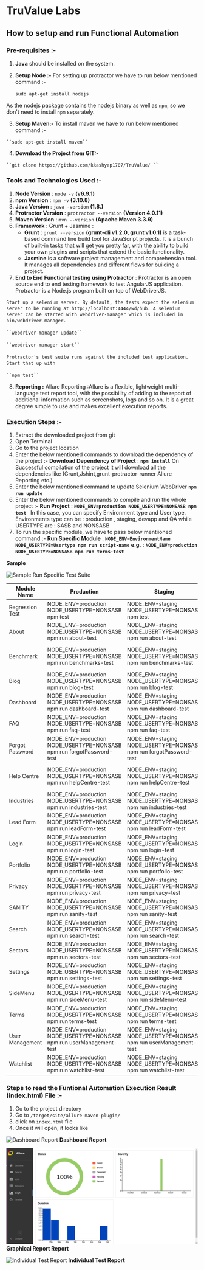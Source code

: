 # TruValue Labs

## How to setup and run Functional Automation

### Pre-requisites :-
  1.  **Java** should be installed on the system.

  2.  **Setup Node :-**
  		For setting up protractor we have to run below mentioned command :-

       ``sudo apt-get install nodejs``

As the nodejs package contains the nodejs binary as well as ``npm``, so we don't need to install ``npm`` separately.

  3. **Setup Maven:-** To install maven we have to run below mentioned command :-
    
    ``sudo apt-get install maven``

  4. **Download the Project from GIT:-**

  	``git clone https://github.com/kkashyap1707/TruValue/ ``

### Tools and Technologies Used :-
  1. **Node Version** : ``node -v`` **(v6.9.1)**
  2. **npm Version** : ``npm -v`` **(3.10.8)**
  3. **Java Version** : ``java -version`` **(1.8.)**
  4. **Protractor Version**  : ``protractor --version`` **(Version 4.0.11)**
  5. **Maven Version**  : ``mvn --version`` **(Apache Maven 3.3.9)**
  6. **Framework** : Grunt + Jasmine  :
     - **Grunt** : ``grunt --version`` **(grunt-cli v1.2.0, grunt v1.0.1)** is a task-based command line build tool for JavaScript projects. It is a bunch of built-in tasks that will get you pretty far, with the ability to build your own plugins and scripts that extend the basic functionality.
     - **Jasmine** is a software project management and comprehension tool. It manages all dependencies and different flows for building a project.
  7. **End to End Functional testing using Protractor** :
 	Protractor is an open source end to end testing framework to test AngularJS application. Protractor is a Node.js program built on top of WebDriverJS.

    Start up a selenium server. By default, the tests expect the selenium server to be running at http://localhost:4444/wd/hub. A selenium server can be started with webdriver-manager which is included in bin/webdriver-manager.

    ``webdriver-manager update``

    ``webdriver-manager start``

    Protractor's test suite runs against the included test application. Start that up with

    ``npm test``

  8. **Reporting :**
  Allure Reporting :Allure is a flexible, lightweight multi-language test report tool, with the possibility of adding to the report of additional information such as screenshots, logs and so on. It is a great degree simple to use and makes excellent execution reports.

### Execution Steps :-
1. Extract the downloaded project from git
2. Open Terminal
3. Go to the project location
4. Enter the below mentioned commands to download the dependency of the project :-
	**Download Dependency of Project** :  **``npm install``**
	On Successful compilation of the project it will download all the dependencies like (Grunt,Jshint,grunt-protractor-runner Allure Reporting etc.)
5. Enter the below mentioned command to update Selenium WebDriver
	**``npm run update``**
5. Enter the below mentioned commands to compile and run the whole project :-
	**Run Project** : **``NODE_ENV=production NODE_USERTYPE=NONSASB npm test ``**
	In this case, you can specify Environment type and User type. Environments type can be : production , staging, devapp and QA while USERTYPE are : SASB and NONSASB
6. To run the specific module, we have to pass below mentiioned command :-
	**Run Specific Module** :  **``NODE_ENV=EnvironmentName NODE_USERTYPE=Usertype npm run script-name``**
    **e.g.** :  **``NODE_ENV=production NODE_USERTYPE=NONSASB npm run terms-test``**
   
**Sample** 

![Sample Run Specific Test Suite](Resources/Run_Specific_Test_Suite.png)
             



| Module Name    | Production    |Staging       | DevApp    |QA       |
| -------------  | --------------|--------------|-----------|------------|
| Regression Test|NODE_ENV=production NODE_USERTYPE=NONSASB npm test| NODE_ENV=staging NODE_USERTYPE=NONSASB npm test|NODE_ENV=devapp NODE_USERTYPE=SASB npm test|NODE_ENV=QA NODE_USERTYPE=SASB npm test|
| About          |NODE_ENV=production NODE_USERTYPE=NONSASB npm run about-test|NODE_ENV=staging NODE_USERTYPE=NONSASB npm run about-test|NODE_ENV=devapp NODE_USERTYPE=SASB npm run about-test|NODE_ENV=QA NODE_USERTYPE=SASB npm run about-test               |
| Benchmark      |NODE_ENV=production NODE_USERTYPE=NONSASB npm run benchmarks-test|NODE_ENV=staging NODE_USERTYPE=NONSASB npm run benchmarks-test|NODE_ENV=devapp NODE_USERTYPE=SASB npm run benchmarks-test|NODE_ENV=QA NODE_USERTYPE=SASB npm run benchmarks-test|
| Blog           |NODE_ENV=production NODE_USERTYPE=NONSASB npm run blog-test|NODE_ENV=staging NODE_USERTYPE=NONSASB npm run blog-test|NODE_ENV=devapp NODE_USERTYPE=SASB npm run blog-test|NODE_ENV=QA NODE_USERTYPE=SASB npm run blog-test|
| Dashboard      |NODE_ENV=production NODE_USERTYPE=NONSASB npm run dashboard-test|NODE_ENV=staging NODE_USERTYPE=NONSASB npm run dashboard-test|NODE_ENV=devapp NODE_USERTYPE=SASB npm run dashboard-test|NODE_ENV=QA NODE_USERTYPE=SASB npm run dashboard-test|
| FAQ            |NODE_ENV=production NODE_USERTYPE=NONSASB npm run faq-test|NODE_ENV=staging NODE_USERTYPE=NONSASB npm run faq-test|NODE_ENV=devapp NODE_USERTYPE=SASB npm run faq-test|NODE_ENV=QA NODE_USERTYPE=SASB npm run faq-test|
| Forgot Password|NODE_ENV=production NODE_USERTYPE=NONSASB npm run forgotPassword-test|NODE_ENV=staging NODE_USERTYPE=NONSASB npm run forgotPassword-test|NODE_ENV=devapp NODE_USERTYPE=SASB npm run forgotPassword-test|NODE_ENV=QA NODE_USERTYPE=SASB npm run forgotPassword-test|
| Help Centre    |NODE_ENV=production NODE_USERTYPE=NONSASB npm run helpCentre-test|NODE_ENV=staging NODE_USERTYPE=NONSASB npm run helpCentre-test|NODE_ENV=devapp NODE_USERTYPE=SASB npm run helpCentre-test|NODE_ENV=QA NODE_USERTYPE=SASB npm run helpCentre-test|
| Industries     |NODE_ENV=production NODE_USERTYPE=NONSASB npm run industries-test|NODE_ENV=staging NODE_USERTYPE=NONSASB npm run industries-test|NODE_ENV=devapp NODE_USERTYPE=SASB npm run industries-test|NODE_ENV=QA NODE_USERTYPE=SASB npm run industries-test|
| Lead Form      |NODE_ENV=production NODE_USERTYPE=NONSASB npm run leadForm-test|NODE_ENV=staging NODE_USERTYPE=NONSASB npm run leadForm-test|NODE_ENV=devapp NODE_USERTYPE=SASB npm run leadForm-test|NODE_ENV=QA NODE_USERTYPE=SASB npm run leadForm-test|
| Login          |NODE_ENV=production NODE_USERTYPE=NONSASB npm run login-test|NODE_ENV=staging NODE_USERTYPE=NONSASB npm run login-test|NODE_ENV=devapp NODE_USERTYPE=SASB npm run login-test|NODE_ENV=QA NODE_USERTYPE=SASB npm run login-test|
| Portfolio      |NODE_ENV=production NODE_USERTYPE=NONSASB npm run  portfolio-test|NODE_ENV=staging NODE_USERTYPE=NONSASB npm run  portfolio-test|NODE_ENV=devapp NODE_USERTYPE=SASB npm run  portfolio-test|NODE_ENV=QA NODE_USERTYPE=SASB npm run  portfolio-test|
| Privacy        |NODE_ENV=production NODE_USERTYPE=NONSASB npm run privacy-test|NODE_ENV=staging NODE_USERTYPE=NONSASB npm run privacy-test|NODE_ENV=devapp NODE_USERTYPE=SASB npm run privacy-test|NODE_ENV=QA NODE_USERTYPE=SASB npm run privacy-test|
| SANITY         |NODE_ENV=production NODE_USERTYPE=NONSASB npm run sanity-test|NODE_ENV=staging NODE_USERTYPE=NONSASB npm run sanity-test|NODE_ENV=devapp NODE_USERTYPE=SASB npm run sanity-test|NODE_ENV=QA NODE_USERTYPE=SASB npm run sanity-test|
| Search         |NODE_ENV=production NODE_USERTYPE=NONSASB npm run search-test|NODE_ENV=staging NODE_USERTYPE=NONSASB npm run search-test|NODE_ENV=devapp NODE_USERTYPE=SASB npm run search-test|NODE_ENV=QA NODE_USERTYPE=SASB npm run search-test|
| Sectors        |NODE_ENV=production NODE_USERTYPE=NONSASB npm run sectors-test|NODE_ENV=staging NODE_USERTYPE=NONSASB npm run sectors-test|NODE_ENV=devapp NODE_USERTYPE=SASB npm run sectors-test|NODE_ENV=QA NODE_USERTYPE=SASB npm run sectors-test|
| Settings       |NODE_ENV=production NODE_USERTYPE=NONSASB npm run settings-test|NODE_ENV=staging NODE_USERTYPE=NONSASB npm run settings-test|NODE_ENV=devapp NODE_USERTYPE=SASB npm run settings-test|NODE_ENV=QA NODE_USERTYPE=SASB npm run settings-test|
| SideMenu       |NODE_ENV=production NODE_USERTYPE=NONSASB npm run sideMenu-test|NODE_ENV=staging NODE_USERTYPE=NONSASB npm run sideMenu-test|NODE_ENV=devapp NODE_USERTYPE=SASB npm run sideMenu-test|NODE_ENV=QA NODE_USERTYPE=SASB npm run sideMenu-test|
| Terms          |NODE_ENV=production NODE_USERTYPE=NONSASB npm run terms-test|NODE_ENV=staging NODE_USERTYPE=NONSASB npm run terms-test|NODE_ENV=devapp NODE_USERTYPE=SASB npm run terms-test|NODE_ENV=QA NODE_USERTYPE=SASB npm run terms-test|
| User Management|NODE_ENV=production NODE_USERTYPE=NONSASB npm run userManagement-test|NODE_ENV=staging NODE_USERTYPE=NONSASB npm run userManagement-test|NODE_ENV=devapp NODE_USERTYPE=SASB npm run userManagement-test|NODE_ENV=QA NODE_USERTYPE=SASB npm run userManagement-test|
| Watchlist      |NODE_ENV=production NODE_USERTYPE=NONSASB npm run watchlist-test|NODE_ENV=staging NODE_USERTYPE=NONSASB npm run watchlist-test|NODE_ENV=devapp NODE_USERTYPE=SASB npm run watchlist-test|NODE_ENV=QA NODE_USERTYPE=SASB npm run watchlist-test|





### Steps to read the Funtional Automation Execution Result (index.html) File :-
1. Go to the project directory
2. Go to ``/target/site/allure-maven-plugin/ ``
3. click on ``index.html`` file
4. Once it will open, it looks like

![Dashboard Report](Resources/Allure_Overview.png)
             **Dashboard Report**

![Graphical Report](Resources/Allure_Graph.png)
             **Graphical Report Report**

![Individual Test Report](Resources/Individual_Test_Report.png)
			 **Individual Test Report**